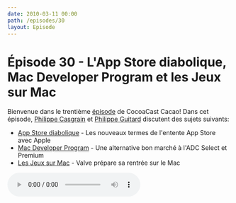 ```yaml
---
date: 2010-03-11 00:00
path: /episodes/30
layout: Episode
---
```

# Épisode 30 - L'App Store diabolique, Mac Developer Program et les Jeux sur Mac
<p>Bienvenue dans le trentième <a href="https://cacaocast.com/media/cacaocast_30.mp3" title="CocoaCast Cacao Episode 30">épisode</a> de CocoaCast Cacao! Dans cet épisode, <a href="http://www.twitter.com/philippec" title="Philippe Casgrain sur Twitter">Philippe Casgrain</a> et <a href="http://www.twitter.com/philippeguitard" title="Philippe Guitard sur Twitter">Philippe Guitard</a> discutent des sujets suivants:</p>
<ul><li><a href="http://rentzsch.tumblr.com/post/437273247/no-other-distribution-authorized-under-this-agreement" title="App Store diabolique">App Store diabolique</a> - Les nouveaux termes de l'entente App Store avec Apple</li>
<li><a href="http://developer.apple.com/programs/mac/" title="Mac Developer Program">Mac Developer Program</a> - Une alternative bon marché à l'ADC Select et Premium</li>
<li><a href="http://www.valvesoftware.com/news.php?id=3568" title="Les Jeux sur Mac">Les Jeux sur Mac</a> - Valve prépare sa rentrée sur le Mac</li>
</ul>
<p><audio controls><source src="https://cacaocast.com/media/cacaocast_30.mp3" type="audio/mpeg"><source src="https://cacaocast.com/media/cacaocast_30.mp3" type="audio/mp4">Votre navigateur ne supporte pas l'élément audio / Your browser does not support the audio element.</audio></p>
